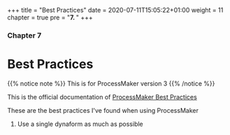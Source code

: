 +++
title = "Best Practices"
date = 2020-07-11T15:05:22+01:00
weight = 11
chapter = true
pre = "<b>7. </b>"
+++

### Chapter 7

# Best Practices

{{% notice note %}}
This is for ProcessMaker version 3
{{% /notice %}}

This is the official documentation of [ProcessMaker Best Practices](https://wiki.processmaker.com/Best_Practices/)

These are the best practices I've found when using ProcessMaker

1. Use a single dynaform as much as possible
